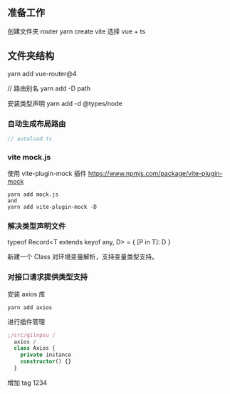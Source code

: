 ## 准备工作

创建文件夹 router
yarn create vite
选择 vue + ts

## 文件夹结构

yarn add vue-router@4

// 路由别名
yarn add -D path

安装类型声明
yarn add -d @types/node

### 自动生成布局路由

```js
// autoload.ts
```

### vite mock.js

使用 vite-plugin-mock 插件
https://www.npmjs.com/package/vite-plugin-mock

```shell
yarn add mock.js
and
yarn add vite-plugin-mock -D

```

### 解决类型声明文件

typeof Record<T extends keyof any, D> = {
[P in T]: D
}

新建一个 Class 对环境变量解析，支持变量类型支持。

### 对接口请求提供类型支持

安装 axios 库

`yarn add axios`

进行插件管理

```ts
;/src/gilnpsu /
  axios /
  class Axios {
    private instance
    constructor() {}
  }
```

增加 tag
1234
